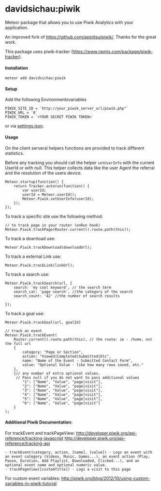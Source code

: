 # davidsichau:piwik
Meteor package that allows you to use Piwik Analytics with your application.

An improved fork of https://github.com/appjitsu/piwik/. Thanks for the great work.

This package uses piwik-tracker (https://www.npmjs.com/package/piwik-tracker).

#### Installation

```
meteor add davidsichau:piwik
```

#### Setup

Add the following Environmentsvariables
```
PIWIK_SITE_ID = `http://your_piwik_server_url/piwik.php"`
PIWIK_URL = `0`
PIWIK_TOKEN = `<YOUR SECRET PIWIK TOKEN>`

```

or via [settings.json](https://github.com/davidsichau/piwik/blob/master/settings.json).

#### Usage

On the client serveral helpers functions are provided to track different statistics.

Before any tracking you should call the helper `setUserInfo` with the current UserId or with null.
This helper collects data like the user Agent the referral and the resolution of the users device.

```
Meteor.startup(function() {
    return Tracker.autorun(function() {
        var userId;
        userId = Meteor.userId();
        Meteor.Piwik.setUserInfo(userId);
    });
});
```

To track a specific site use the following method:
```
// to track page in your router (onRun hook)
Meteor.Piwik.trackPage(Router.current().route.path(this));
```

To track a download use:
```
Meteor.Piwik.trackDownload(downloadUrl);
```

To track a external Link use:
```
Meteor.Piwik.trackLink(linkUrl);
```

To track a search use:
```
Meteor.Piwik.trackSearch(url, {
    search: 'my cool keyword', // the search term
    search_cat: 'page search', //the category of the search
    search_count: '42' //the number of search results

});
```

To track a goal use:
```
Meteor.Piwik.trackGoal(url, goalId)
```



```
// track an event
Meteor.Piwik.trackEvent(
	Router.current().route.path(this), // the route: ie - /home, not the full url
	{
		category: "Page or Section",
		action: "Viewed|Completed|Submitted|Etc",
		name: "Name of the Event - Submitted Contact Form",
		value: "Optional Value - like how many rows saved, etc."
	},
	{// any number of extra optional values.
	 // Pass null if you do not want to pass additional values
		"1": ["Name", "Value", "page|visit"],
		"2": ["Name", "Value", "page|visit"],
		"3": ["Name", "Value", "page|visit"],
		"4": ["Name", "Value", "page|visit"],
		"5": ["Name", "Value", "page|visit"],
		"6": ["Name", "Value", "page|visit"]
	}
);
```

#### Additional Piwik Documentation:

For trackEvent and trackPageView:
http://developer.piwik.org/api-reference/tracking-javascript
http://developer.piwik.org/api-reference/tracking-api

	- trackEvent(category, action, [name], [value]) - Logs an event with an event category (Videos, Music, Games...), an event action (Play, Pause, Duration, Add Playlist, Downloaded, Clicked...), and an optional event name and optional numeric value.
	- trackPageView([customTitle]) - Logs a visit to this page


For custom event variables:
http://piwik.org/blog/2012/10/using-custom-variables-in-piwik-tutorial
